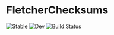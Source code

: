 # FletcherChecksums

[![Stable](https://img.shields.io/badge/docs-stable-blue.svg)](https://reallyasi9.github.io/FletcherChecksums.jl/stable/)
[![Dev](https://img.shields.io/badge/docs-dev-blue.svg)](https://reallyasi9.github.io/FletcherChecksums.jl/dev/)
[![Build Status](https://github.com/reallyasi9/FletcherChecksums.jl/actions/workflows/CI.yml/badge.svg?branch=development)](https://github.com/reallyasi9/FletcherChecksums.jl/actions/workflows/CI.yml?query=branch%3Adevelopment)
